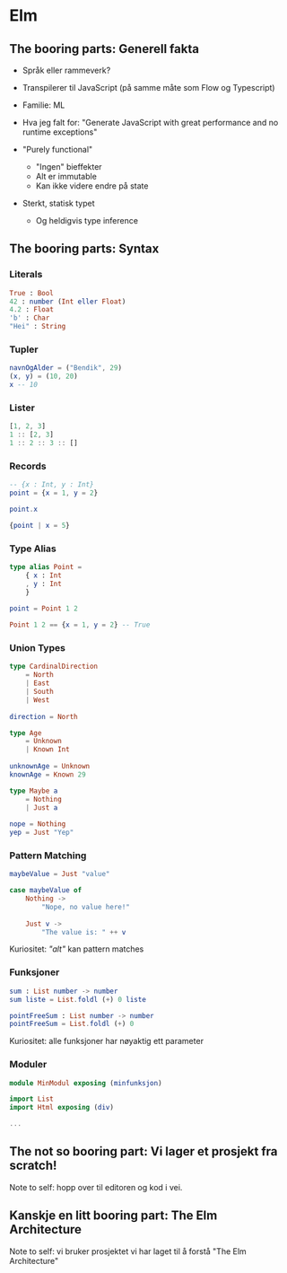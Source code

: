 # Elm

## The booring parts: Generell fakta

- Språk eller rammeverk?

- Transpilerer til JavaScript (på samme måte som Flow og Typescript)

- Familie: ML

- Hva jeg falt for: "Generate JavaScript with great performance and no runtime exceptions"

- "Purely functional"
  - "Ingen" bieffekter
  - Alt er immutable
  - Kan ikke videre endre på state
  
- Sterkt, statisk typet
  - Og heldigvis type inference
  
  
## The booring parts: Syntax

### Literals

```Elm
True : Bool
42 : number (Int eller Float)
4.2 : Float
'b' : Char
"Hei" : String
```

### Tupler

```Elm
navnOgAlder = ("Bendik", 29)
(x, y) = (10, 20)
x -- 10
```

### Lister

```Elm
[1, 2, 3]
1 :: [2, 3]
1 :: 2 :: 3 :: []
```

### Records

```Elm
-- {x : Int, y : Int}
point = {x = 1, y = 2}

point.x

{point | x = 5}
```

### Type Alias

```Elm
type alias Point =
    { x : Int
    , y : Int
    }
    
point = Point 1 2

Point 1 2 == {x = 1, y = 2} -- True
```

### Union Types

```Elm
type CardinalDirection
    = North
    | East
    | South
    | West
    
direction = North

type Age
    = Unknown
    | Known Int
    
unknownAge = Unknown
knownAge = Known 29
```

```Elm
type Maybe a
    = Nothing
    | Just a
    
nope = Nothing
yep = Just "Yep"
```

### Pattern Matching

```Elm
maybeValue = Just "value"

case maybeValue of
    Nothing ->
        "Nope, no value here!"
        
    Just v ->
        "The value is: " ++ v
```

Kuriositet: _"alt"_ kan pattern matches

### Funksjoner

```Elm
sum : List number -> number
sum liste = List.foldl (+) 0 liste

pointFreeSum : List number -> number
pointFreeSum = List.foldl (+) 0
```

Kuriositet: alle funksjoner har nøyaktig ett parameter

### Moduler

```Elm
module MinModul exposing (minfunksjon)

import List
import Html exposing (div)

...
```

##  The not so booring part: Vi lager et prosjekt fra scratch!

Note to self: hopp over til editoren og kod i vei.

## Kanskje en litt booring part: The Elm Architecture

Note to self: vi bruker prosjektet vi har laget til å forstå "The Elm Architecture"
